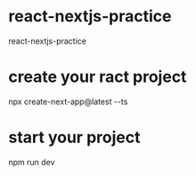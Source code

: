 # react-nextjs-practice
 react-nextjs-practice

# create your ract project
npx create-next-app@latest --ts
# start your project
npm run dev